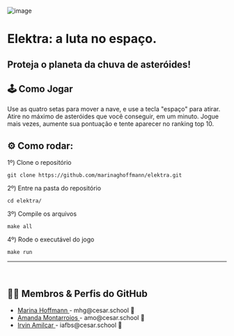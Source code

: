 ![image](https://github.com/user-attachments/assets/b847dacc-8ee1-4d73-904a-b1c29d8c3f8e)
# Elektra: a luta no espaço.
## Proteja o planeta da chuva de asteróides! 

## 🕹️ Como Jogar
Use as quatro setas para mover a nave, e use a tecla "espaço" para atirar. 
Atire no máximo de asteróides que você conseguir, em um minuto. 
Jogue mais vezes, aumente sua pontuação e tente aparecer no ranking top 10.

## ⚙️ Como rodar:

1º)  Clone o repositório
```
git clone https://github.com/marinaghoffmann/elektra.git
```

2º)  Entre na pasta do repositório
```
cd elektra/
```

3º)  Compile os arquivos
```
make all
```

4º)  Rode o executável do jogo
```
make run
```
---
<br>

## 👩‍💻 Membros & Perfis do GitHub

<ul>
  <li>
    <a href="https://github.com/marinaghoffmann">Marina Hoffmann </a> -
    mhg@cesar.school 📩
  </li>
  <li>
    <a href="https://github.com/amanda-montarroios">Amanda Montarroios </a> -
    amo@cesar.school 📩
  </li>
  <li>
    <a href="https://github.com/IrvinAmilcar">Irvin Amilcar </a> -
    iafbs@cesar.school 📩
  </li>
</ul>
